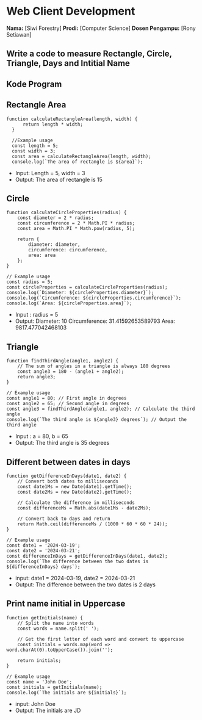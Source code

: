 # Web Client Development

**Nama:** [Siwi Forestry]
**Prodi:** [Computer Science]
**Dosen Pengampu:** [Rony Setiawan]

## Write a code to measure Rectangle, Circle, Triangle, Days and Intitial Name

## Kode Program

## Rectangle Area
```
function calculateRectangleArea(length, width) {
      return length * width;
  }
  
  //Example usage
  const length = 5;
  const width = 3;
  const area = calculateRectangleArea(length, width);
  console.log(`The area of rectangle is ${area}`);
```
  - Input: Length = 5, width = 3
  - Output:
  The area of rectangle is 15

## Circle
```
function calculateCircleProperties(radius) {
    const diameter = 2 * radius;
    const circumference = 2 * Math.PI * radius;
    const area = Math.PI * Math.pow(radius, 5);

    return {
        diameter: diameter,
        circumference: circumference,
        area: area
    };
}

// Example usage
const radius = 5;
const circleProperties = calculateCircleProperties(radius);
console.log(`Diameter: ${circleProperties.diameter}`);
console.log(`Circumference: ${circleProperties.circumference}`);
console.log(`Area: ${circleProperties.area}`);
```
- Input : radius = 5
- Output:
Diameter: 10
Circumference: 31.41592653589793
Area: 9817.477042468103

## Triangle
```
function findThirdAngle(angle1, angle2) {
    // The sum of angles in a triangle is always 180 degrees
    const angle3 = 180 - (angle1 + angle2);
    return angle3;
}

// Example usage
const angle1 = 80; // First angle in degrees
const angle2 = 65; // Second angle in degrees
const angle3 = findThirdAngle(angle1, angle2); // Calculate the third angle
console.log(`The third angle is ${angle3} degrees`); // Output the third angle
```
- Input : a = 80, b = 65
- Output:
The third angle is 35 degrees

## Different between dates in days
```
function getDifferenceInDays(date1, date2) {
    // Convert both dates to milliseconds
    const date1Ms = new Date(date1).getTime();
    const date2Ms = new Date(date2).getTime();

    // Calculate the difference in milliseconds
    const differenceMs = Math.abs(date1Ms - date2Ms);

    // Convert back to days and return
    return Math.ceil(differenceMs / (1000 * 60 * 60 * 24));
}

// Example usage
const date1 = '2024-03-19';
const date2 = '2024-03-21';
const differenceInDays = getDifferenceInDays(date1, date2);
console.log(`The difference between the two dates is ${differenceInDays} days`);
```
- input: date1 = 2024-03-19, date2 = 2024-03-21
- Output:
The difference between the two dates is 2 days

## Print name initial in Uppercase
```
function getInitials(name) {
    // Split the name into words
    const words = name.split(' ');

    // Get the first letter of each word and convert to uppercase
    const initials = words.map(word => word.charAt(0).toUpperCase()).join('');

    return initials;
}

// Example usage
const name = 'John Doe';
const initials = getInitials(name);
console.log(`The initials are ${initials}`);
```
- input: John Doe
- Output:
The initials are JD


